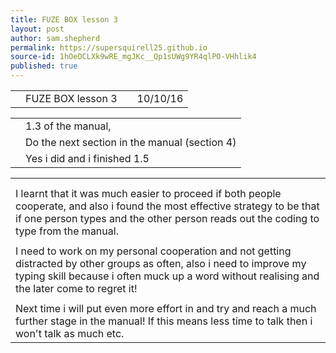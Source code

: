 ```yaml
---
title: FUZE BOX lesson 3
layout: post
author: sam.shepherd
permalink: https://supersquirell25.github.io
source-id: 1hOeDCLXk9wRE_mgJKc__Qp1sUWg9YR4qlPO-VHhlik4
published: true
---
```

<table>
  <tr>
    <td></td>
    <td>FUZE BOX lesson 3</td>
    <td></td>
    <td>10/10/16</td>
  </tr>
</table>


<table>
  <tr>
    <td></td>
    <td>1.3 of the manual, </td>
  </tr>
  <tr>
    <td></td>
    <td>Do the next section in the manual (section 4)</td>
  </tr>
  <tr>
    <td></td>
    <td>Yes i did and i finished 1.5</td>
  </tr>
</table>


<table>
  <tr>
    <td></td>
  </tr>
  <tr>
    <td></td>
  </tr>
  <tr>
    <td>I learnt that it was much easier to proceed if both people cooperate, and also i found the most effective strategy to be that if one person types and the other person reads out the coding to type from the manual.</td>
  </tr>
  <tr>
    <td></td>
  </tr>
  <tr>
    <td>I need to work on my personal cooperation and not getting distracted by other groups as often, also i need to improve my typing skill because i often muck up a word without realising and the later come to regret it!</td>
  </tr>
  <tr>
    <td></td>
  </tr>
  <tr>
    <td>Next time i will put even more effort in and try and reach a much further stage in the manual! If this means less time to talk then i won't talk as much etc.</td>
  </tr>
</table>


